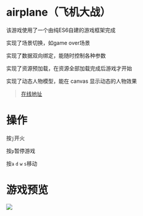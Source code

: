 # airplane（飞机大战）

该游戏使用了一个由纯ES6自建的游戏框架完成

实现了场景切换，如game over场景

实现了数据双向绑定，能随时控制各种参数

实现了资源预加载，在资源全部加载完成后游戏才开始

实现了动态人物模型，能在 canvas 显示动态的人物效果

> [在线地址](http://106.53.84.52/game/airplane/)

# 操作

按`j`开火

按`p`暂停游戏

按`a` `d` `w` `s`移动

# 游戏预览

![](demo.gif)
